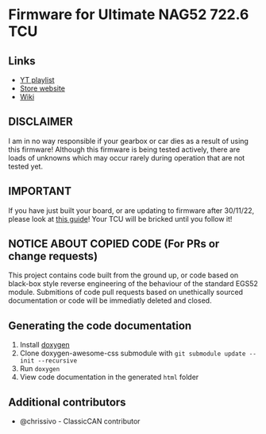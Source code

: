 # Firmware for Ultimate NAG52 722.6 TCU

## Links
* [YT playlist](https://www.youtube.com/watch?v=V27D5PrgMk8&list=PLxrw-4Vt7xtu9d8lCkMCG0_K7oHcsSMtF)
* [Store website](http://ultimate-nag52.net/)
* [Wiki](http://docs.ultimate-nag52.net/)

## DISCLAIMER

I am in no way responsible if your gearbox or car dies as a result of using this firmware!
Although this firmware is being tested actively, there are loads of unknowns which may occur rarely during operation that
are not tested yet.

## IMPORTANT

If you have just built your board, or are updating to firmware after 30/11/22, please look at [this guide](https://youtu.be/ov3pYcKIA70)!
Your TCU will be bricked until you follow it!

## NOTICE ABOUT COPIED CODE (For PRs or change requests)
This project contains code built from the ground up, or code based on black-box style reverse engineering of the behaviour of the standard EGS52 module. Submitions of code pull requests based on unethically sourced documentation or code will be immediatly deleted and closed. 

## Generating the code documentation

1. Install [doxygen](https://www.doxygen.nl/manual/install.html)
2. Clone doxygen-awesome-css submodule with `git submodule update --init --recursive`
3. Run `doxygen`
4. View code documentation in the generated `html` folder

## Additional contributors 

* @chrissivo - ClassicCAN contributor


